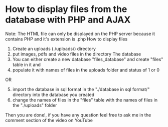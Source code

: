 # How to display files from the database with PHP and AJAX

Note: The HTML file can only be displayed on the PHP server because it contains PHP and it's extension is .php
How to display files 
1. Create an uploads (./uploads/) directory
2. put images, pdfs and video files in the directory
The database
3. You can either create a new database "files_database" and create "files" table in it and
4. populate it with names of files in the uploads folder and status of 1 or 0

OR

5. import the database in sql format in the "./database in sql format/" directory into the database you created
6. change the names of files in the "files" table with the names of files in the "./uploads" folder

Then you are done!, if you have any question feel free to ask me in the comment section of the video on YouTube
